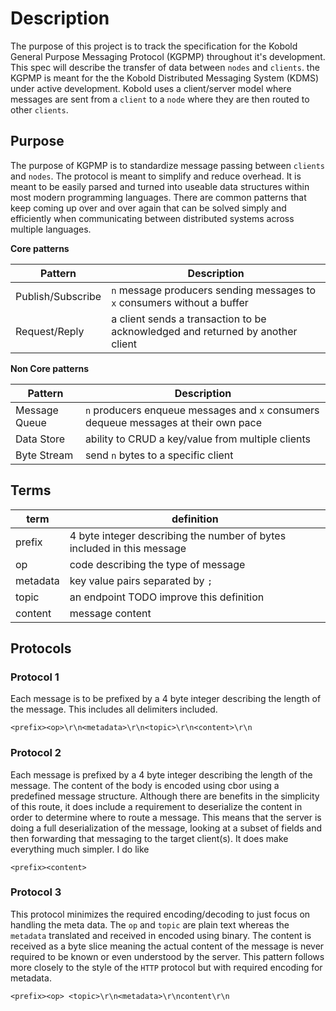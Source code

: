 # Description

The purpose of this project is to track the specification for the Kobold General Purpose Messaging Protocol (KGPMP) throughout it's development. This spec will describe the transfer of data between `nodes` and `clients`. the KGPMP is meant for the the Kobold Distributed Messaging System (KDMS) under active development. Kobold uses a client/server model where messages are sent from a `client` to a `node` where they are then routed to other `clients`.

## Purpose

The purpose of KGPMP is to standardize message passing between `clients` and `nodes`. The protocol is meant to simplify and reduce overhead. It is meant to be easily parsed and turned into useable data structures within most modern programming languages. There are common patterns that keep coming up over and over again that can be solved simply and efficiently when communicating between distributed systems across multiple languages. 

**Core patterns**

| Pattern | Description |
|--------|--------|
| Publish/Subscribe | `n` message producers sending messages to `x` consumers without a buffer |
| Request/Reply | a client sends a transaction to be acknowledged and returned by another client |

**Non Core patterns**

| Pattern | Description |
|--------|--------|
| Message Queue | `n` producers enqueue messages and `x` consumers dequeue messages at their own pace |
| Data Store | ability to CRUD a key/value from multiple clients | 
| Byte Stream | send `n` bytes to a specific client | 

## Terms

| term | definition |
|--------|--------|
| prefix | 4 byte integer describing the number of bytes included in this message |
| op | code describing the type of message |
| metadata | key value pairs separated by `;` |
| topic | an endpoint TODO improve this definition |
| content | message content | 

## Protocols

### Protocol 1

Each message is to be prefixed by a 4 byte integer describing the length of the message. This includes all delimiters included. 

```
<prefix><op>\r\n<metadata>\r\n<topic>\r\n<content>\r\n
```

### Protocol 2

Each message is prefixed by a 4 byte integer describing the length of the message. The content of the body is encoded using cbor using a predefined message structure. Although there are benefits in the simplicity of this route, it does include a requirement to deserialize the content in order to determine where to route a message. This means that the server is doing a full deserialization of the message, looking at a subset of fields and then forwarding that messaging to the target client(s). It does make everything much simpler. I do like

```
<prefix><content>
```

### Protocol 3

This protocol minimizes the required encoding/decoding to just focus on handling the meta data. The `op` and `topic` are plain text whereas the `metadata` translated and received in encoded using binary. The content is received as a byte slice meaning the actual content of the message is never required to be known or even understood by the server. This pattern follows more closely to the style of the `HTTP` protocol but with required encoding for metadata.

```
<prefix><op> <topic>\r\n<metadata>\r\ncontent\r\n
```
